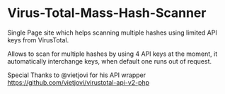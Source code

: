 # Virus-Total-Mass-Hash-Scanner
Single Page site which helps scanning multiple hashes using limited API keys from VirusTotal.

Allows to scan for multiple hashes by using 4 API keys at the moment, it automatically interchange keys, when default one runs out of request.

Special Thanks to @vietjovi for his API wrapper
https://github.com/vietjovi/virustotal-api-v2-php
